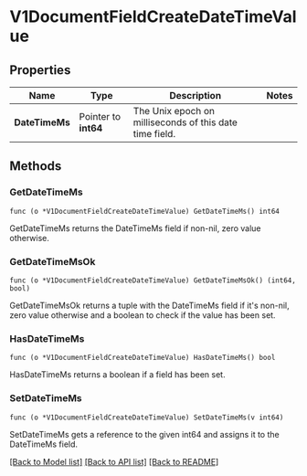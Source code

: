 # V1DocumentFieldCreateDateTimeValue

## Properties

Name | Type | Description | Notes
------------ | ------------- | ------------- | -------------
**DateTimeMs** | Pointer to **int64** | The Unix epoch on milliseconds of this date time field. | 

## Methods

### GetDateTimeMs

`func (o *V1DocumentFieldCreateDateTimeValue) GetDateTimeMs() int64`

GetDateTimeMs returns the DateTimeMs field if non-nil, zero value otherwise.

### GetDateTimeMsOk

`func (o *V1DocumentFieldCreateDateTimeValue) GetDateTimeMsOk() (int64, bool)`

GetDateTimeMsOk returns a tuple with the DateTimeMs field if it's non-nil, zero value otherwise
and a boolean to check if the value has been set.

### HasDateTimeMs

`func (o *V1DocumentFieldCreateDateTimeValue) HasDateTimeMs() bool`

HasDateTimeMs returns a boolean if a field has been set.

### SetDateTimeMs

`func (o *V1DocumentFieldCreateDateTimeValue) SetDateTimeMs(v int64)`

SetDateTimeMs gets a reference to the given int64 and assigns it to the DateTimeMs field.


[[Back to Model list]](../README.md#documentation-for-models) [[Back to API list]](../README.md#documentation-for-api-endpoints) [[Back to README]](../README.md)


